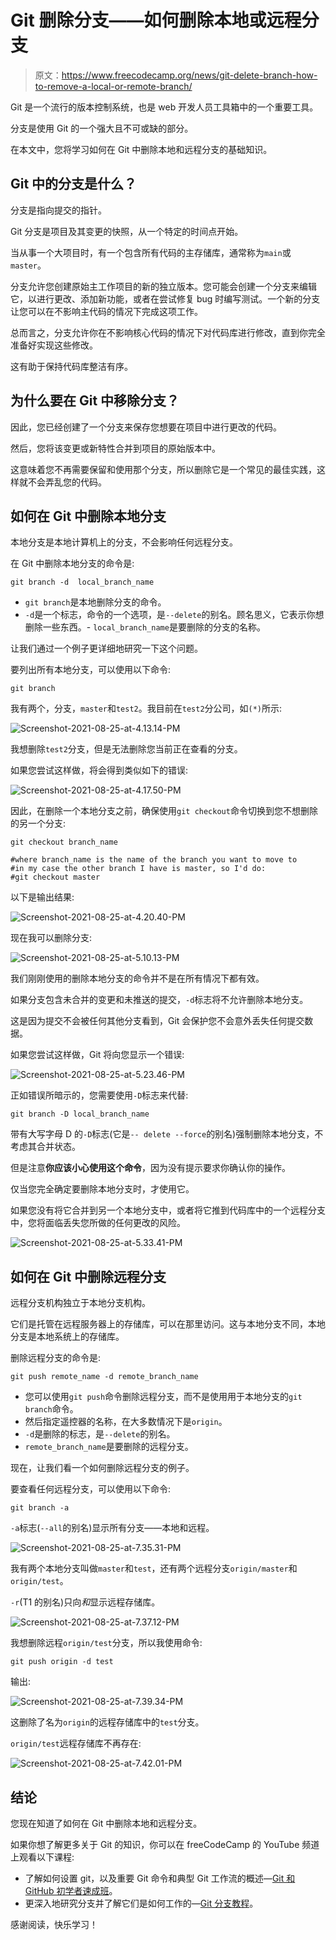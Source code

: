 # Git 删除分支——如何删除本地或远程分支

> 原文：<https://www.freecodecamp.org/news/git-delete-branch-how-to-remove-a-local-or-remote-branch/>

Git 是一个流行的版本控制系统，也是 web 开发人员工具箱中的一个重要工具。

分支是使用 Git 的一个强大且不可或缺的部分。

在本文中，您将学习如何在 Git 中删除本地和远程分支的基础知识。

## Git 中的分支是什么？

分支是指向提交的指针。

Git 分支是项目及其变更的快照，从一个特定的时间点开始。

当从事一个大项目时，有一个包含所有代码的主存储库，通常称为`main`或`master`。

分支允许您创建原始主工作项目的新的独立版本。您可能会创建一个分支来编辑它，以进行更改、添加新功能，或者在尝试修复 bug 时编写测试。一个新的分支让您可以在不影响主代码的情况下完成这项工作。

总而言之，分支允许你在不影响核心代码的情况下对代码库进行修改，直到你完全准备好实现这些修改。

这有助于保持代码库整洁有序。

## 为什么要在 Git 中移除分支？

因此，您已经创建了一个分支来保存您想要在项目中进行更改的代码。

然后，您将该变更或新特性合并到项目的原始版本中。

这意味着您不再需要保留和使用那个分支，所以删除它是一个常见的最佳实践，这样就不会弄乱您的代码。

## 如何在 Git 中删除本地分支

本地分支是本地计算机上的分支，不会影响任何远程分支。

在 Git 中删除本地分支的命令是:

```
git branch -d  local_branch_name 
```

*   `git branch`是本地删除分支的命令。
*   `-d`是一个标志，命令的一个选项，是`--delete`的别名。顾名思义，它表示你想删除一些东西。- `local_branch_name`是要删除的分支的名称。

让我们通过一个例子更详细地研究一下这个问题。

要列出所有本地分支，可以使用以下命令:

```
git branch 
```

我有两个，分支，`master`和`test2`。我目前在`test2`分公司，如`(*)`所示:

![Screenshot-2021-08-25-at-4.13.14-PM](img/9ce157354d5fa14f1f761923066a476d.png)

我想删除`test2`分支，但是无法删除您当前正在查看的分支。

如果您尝试这样做，将会得到类似如下的错误:

![Screenshot-2021-08-25-at-4.17.50-PM](img/11c8cd0a2542099f553365d48be9ef1d.png)

因此，在删除一个本地分支之前，确保使用`git checkout`命令切换到您不想删除的另一个分支:

```
git checkout branch_name

#where branch_name is the name of the branch you want to move to
#in my case the other branch I have is master, so I'd do:
#git checkout master 
```

以下是输出结果:

![Screenshot-2021-08-25-at-4.20.40-PM](img/d3de82741692e7c246d32ec19fc2b054.png)

现在我可以删除分支:

![Screenshot-2021-08-25-at-5.10.13-PM](img/dca57b3b168897e46d9fa37ea4f42490.png)

我们刚刚使用的删除本地分支的命令并不是在所有情况下都有效。

如果分支包含未合并的变更和未推送的提交，`-d`标志将不允许删除本地分支。

这是因为提交不会被任何其他分支看到，Git 会保护您不会意外丢失任何提交数据。

如果您尝试这样做，Git 将向您显示一个错误:

![Screenshot-2021-08-25-at-5.23.46-PM](img/1c961333e6f968d93118b808a7e094a3.png)

正如错误所暗示的，您需要使用`-D`标志来代替:

```
git branch -D local_branch_name 
```

带有大写字母 D 的`-D`标志(它是`-- delete --force`的别名)强制删除本地分支，不考虑其合并状态。

但是注意**你应该小心使用这个命令**，因为没有提示要求你确认你的操作。

仅当您完全确定要删除本地分支时，才使用它。

如果您没有将它合并到另一个本地分支中，或者将它推到代码库中的一个远程分支中，您将面临丢失您所做的任何更改的风险。

![Screenshot-2021-08-25-at-5.33.41-PM](img/e233034c705405da32566196ca396879.png)

## 如何在 Git 中删除远程分支

远程分支机构独立于本地分支机构。

它们是托管在远程服务器上的存储库，可以在那里访问。这与本地分支不同，本地分支是本地系统上的存储库。

删除远程分支的命令是:

```
git push remote_name -d remote_branch_name 
```

*   您可以使用`git push`命令删除远程分支，而不是使用用于本地分支的`git branch`命令。
*   然后指定遥控器的名称，在大多数情况下是`origin`。
*   `-d`是删除的标志，是`--delete`的别名。
*   `remote_branch_name`是要删除的远程分支。

现在，让我们看一个如何删除远程分支的例子。

要查看任何远程分支，可以使用以下命令:

```
git branch -a 
```

`-a`标志(`--all`的别名)显示所有分支——本地和远程。

![Screenshot-2021-08-25-at-7.35.31-PM](img/6719aa9fefb062b447b1d1f392f42650.png)

我有两个本地分支叫做`master`和`test`，还有两个远程分支`origin/master`和`origin/test`。

`-r`(T1 的别名)只向*和*显示远程存储库。

![Screenshot-2021-08-25-at-7.37.12-PM](img/f9ad4aec338608eb66759964fc07f186.png)

我想删除远程`origin/test`分支，所以我使用命令:

```
git push origin -d test 
```

输出:

![Screenshot-2021-08-25-at-7.39.34-PM](img/3ea00cd169b60d2cb4676ed4f71c0f11.png)

这删除了名为`origin`的远程存储库中的`test`分支。

`origin/test`远程存储库不再存在:

![Screenshot-2021-08-25-at-7.42.01-PM](img/625df940e88aa0954c8fae465928935e.png)

## 结论

您现在知道了如何在 Git 中删除本地和远程分支。

如果你想了解更多关于 Git 的知识，你可以在 freeCodeCamp 的 YouTube 频道上观看以下课程:

*   了解如何设置 git，以及重要 Git 命令和典型 Git 工作流的概述—[Git 和 GitHub 初学者速成班](https://www.youtube.com/watch?v=RGOj5yH7evk)。
*   更深入地研究分支并了解它们是如何工作的—[Git 分支教程](https://www.youtube.com/watch?v=e2IbNHi4uCI&t=6s)。

感谢阅读，快乐学习！